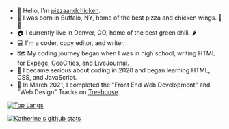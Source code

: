 - 👋 Hello, I'm [pizzaandchicken](https://github.com/pizzaandchicken).
- 👶 I was born in Buffalo, NY, home of the best pizza and chicken wings. 🍕🍗
- 🏠 I currently live in Denver, CO, home of the best green chili. 🌶️
- 💻 I'm a coder, copy editor, and writer.
- 🗺️ My coding journey began when I was in high school, writing HTML for Expage, GeoCities, and LiveJournal.
- 🧐 I became serious about coding in 2020 and began learning HTML, CSS, and JavaScript.
- 🌳 In March 2021, I completed the "Front End Web Development" and "Web Design" Tracks on [Treehouse](https://teamtreehouse.com/).

[![Top Langs](https://github-readme-stats.vercel.app/api/top-langs/?username=pizzaandchicken)](https://github.com/pizzaandchicken/github-readme-stats)

[![Katherine's github stats](https://github-readme-stats.vercel.app/api?username=pizzaandchicken&count_private=true&show_icons=true&theme=radical&hide_rank=false)](https://github.com/anuraghazra/github-readme-stats)

<!---
pizzaandchicken/pizzaandchicken is a ✨ special ✨ repository because its `README.md` (this file) appears on your GitHub profile.
You can click the Preview link to take a look at your changes.
--->

